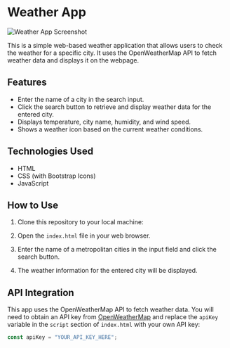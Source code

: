# Weather App

![Weather App Screenshot](screenshot.png)

This is a simple web-based weather application that allows users to check the weather for a specific city. It uses the OpenWeatherMap API to fetch weather data and displays it on the webpage.

## Features

- Enter the name of a city in the search input.
- Click the search button to retrieve and display weather data for the entered city.
- Displays temperature, city name, humidity, and wind speed.
- Shows a weather icon based on the current weather conditions.

## Technologies Used

- HTML
- CSS (with Bootstrap Icons)
- JavaScript

## How to Use

1. Clone this repository to your local machine:


2. Open the `index.html` file in your web browser.

3. Enter the name of a metropolitan cities in the input field and click the search button.

4. The weather information for the entered city will be displayed.

## API Integration

This app uses the OpenWeatherMap API to fetch weather data. You will need to obtain an API key from [OpenWeatherMap](https://openweathermap.org/) and replace the `apiKey` variable in the `script` section of `index.html` with your own API key:

```javascript
const apiKey = "YOUR_API_KEY_HERE";
